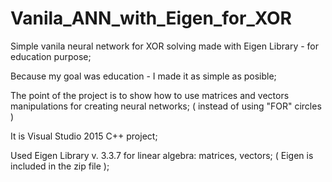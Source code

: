 # Vanila_ANN_with_Eigen_for_XOR
Simple vanila neural network for XOR solving made with Eigen Library - for education purpose;

Because my goal was education - I made it as simple as posible;

The point of the project is to show how to use matrices and vectors manipulations for creating neural networks;
 ( instead of using "FOR" circles )

It is Visual Studio 2015 C++ project;

Used Eigen Library v. 3.3.7 for linear algebra: matrices, vectors; 
 ( Eigen is included in the zip file );
